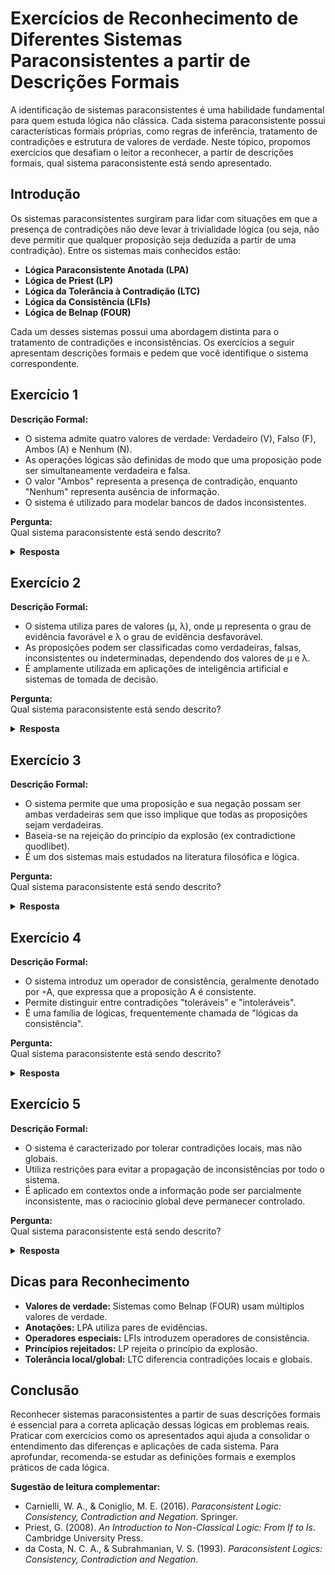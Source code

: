 
# Exercícios de Reconhecimento de Diferentes Sistemas Paraconsistentes a partir de Descrições Formais

A identificação de sistemas paraconsistentes é uma habilidade fundamental para quem estuda lógica não clássica. Cada sistema paraconsistente possui características formais próprias, como regras de inferência, tratamento de contradições e estrutura de valores de verdade. Neste tópico, propomos exercícios que desafiam o leitor a reconhecer, a partir de descrições formais, qual sistema paraconsistente está sendo apresentado.

## Introdução

Os sistemas paraconsistentes surgiram para lidar com situações em que a presença de contradições não deve levar à trivialidade lógica (ou seja, não deve permitir que qualquer proposição seja deduzida a partir de uma contradição). Entre os sistemas mais conhecidos estão:

- **Lógica Paraconsistente Anotada (LPA)**
- **Lógica de Priest (LP)**
- **Lógica da Tolerância à Contradição (LTC)**
- **Lógica da Consistência (LFIs)**
- **Lógica de Belnap (FOUR)**

Cada um desses sistemas possui uma abordagem distinta para o tratamento de contradições e inconsistências. Os exercícios a seguir apresentam descrições formais e pedem que você identifique o sistema correspondente.



## Exercício 1

**Descrição Formal:**

- O sistema admite quatro valores de verdade: Verdadeiro (V), Falso (F), Ambos (A) e Nenhum (N).
- As operações lógicas são definidas de modo que uma proposição pode ser simultaneamente verdadeira e falsa.
- O valor "Ambos" representa a presença de contradição, enquanto "Nenhum" representa ausência de informação.
- O sistema é utilizado para modelar bancos de dados inconsistentes.

**Pergunta:**  
Qual sistema paraconsistente está sendo descrito?

<details>
<summary><strong>Resposta</strong></summary>
O sistema descrito é a **Lógica de Belnap (FOUR)**, também conhecida como lógica de quatro valores.
</details>



## Exercício 2

**Descrição Formal:**

- O sistema utiliza pares de valores (μ, λ), onde μ representa o grau de evidência favorável e λ o grau de evidência desfavorável.
- As proposições podem ser classificadas como verdadeiras, falsas, inconsistentes ou indeterminadas, dependendo dos valores de μ e λ.
- É amplamente utilizada em aplicações de inteligência artificial e sistemas de tomada de decisão.

**Pergunta:**  
Qual sistema paraconsistente está sendo descrito?

<details>
<summary><strong>Resposta</strong></summary>
O sistema descrito é a **Lógica Paraconsistente Anotada (LPA)**.
</details>



## Exercício 3

**Descrição Formal:**

- O sistema permite que uma proposição e sua negação possam ser ambas verdadeiras sem que isso implique que todas as proposições sejam verdadeiras.
- Baseia-se na rejeição do princípio da explosão (ex contradictione quodlibet).
- É um dos sistemas mais estudados na literatura filosófica e lógica.

**Pergunta:**  
Qual sistema paraconsistente está sendo descrito?

<details>
<summary><strong>Resposta</strong></summary>
O sistema descrito é a **Lógica de Priest (LP)**, também chamada de lógica paraconsistente proposicional.
</details>



## Exercício 4

**Descrição Formal:**

- O sistema introduz um operador de consistência, geralmente denotado por ◦A, que expressa que a proposição A é consistente.
- Permite distinguir entre contradições "toleráveis" e "intoleráveis".
- É uma família de lógicas, frequentemente chamada de "lógicas da consistência".

**Pergunta:**  
Qual sistema paraconsistente está sendo descrito?

<details>
<summary><strong>Resposta</strong></summary>
O sistema descrito pertence à família das **Lógicas da Consistência (LFIs - Logics of Formal Inconsistency)**.
</details>



## Exercício 5

**Descrição Formal:**

- O sistema é caracterizado por tolerar contradições locais, mas não globais.
- Utiliza restrições para evitar a propagação de inconsistências por todo o sistema.
- É aplicado em contextos onde a informação pode ser parcialmente inconsistente, mas o raciocínio global deve permanecer controlado.

**Pergunta:**  
Qual sistema paraconsistente está sendo descrito?

<details>
<summary><strong>Resposta</strong></summary>
O sistema descrito é a **Lógica da Tolerância à Contradição (LTC)**.
</details>



## Dicas para Reconhecimento

- **Valores de verdade:** Sistemas como Belnap (FOUR) usam múltiplos valores de verdade.
- **Anotações:** LPA utiliza pares de evidências.
- **Operadores especiais:** LFIs introduzem operadores de consistência.
- **Princípios rejeitados:** LP rejeita o princípio da explosão.
- **Tolerância local/global:** LTC diferencia contradições locais e globais.



## Conclusão

Reconhecer sistemas paraconsistentes a partir de suas descrições formais é essencial para a correta aplicação dessas lógicas em problemas reais. Praticar com exercícios como os apresentados aqui ajuda a consolidar o entendimento das diferenças e aplicações de cada sistema. Para aprofundar, recomenda-se estudar as definições formais e exemplos práticos de cada lógica.



**Sugestão de leitura complementar:**

- Carnielli, W. A., & Coniglio, M. E. (2016). *Paraconsistent Logic: Consistency, Contradiction and Negation*. Springer.
- Priest, G. (2008). *An Introduction to Non-Classical Logic: From If to Is*. Cambridge University Press.
- da Costa, N. C. A., & Subrahmanian, V. S. (1993). *Paraconsistent Logics: Consistency, Contradiction and Negation*. 


